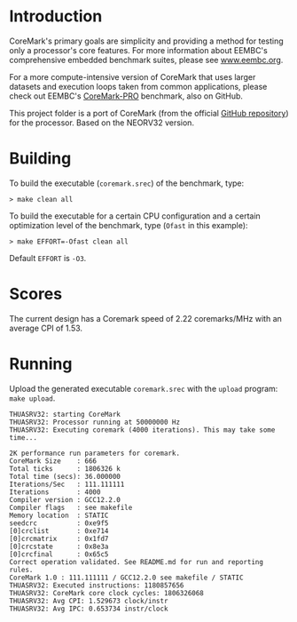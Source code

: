 
# Introduction

CoreMark's primary goals are simplicity and providing a method for testing only a processor's core features. For more information about EEMBC's comprehensive embedded benchmark suites, please see www.eembc.org.

For a more compute-intensive version of CoreMark that uses larger datasets and execution loops taken from common applications, please check out EEMBC's [CoreMark-PRO](https://www.github.com/eembc/coremark-pro) benchmark, also on GitHub.

This project folder is a port of CoreMark (from the official [GitHub repository](https://github.com/eembc/coremark)) for the processor. Based on the NEORV32 version.

# Building

To build the executable (`coremark.srec`) of the benchmark, type:

`> make clean all`

To build the executable for a certain CPU configuration and a certain optimization level of the benchmark, type (`Ofast` in this example):

`> make EFFORT=-Ofast clean all`

Default `EFFORT` is `-O3`.

# Scores

The current design has a Coremark speed of 2.22 coremarks/MHz with an average CPI of 1.53.

# Running

Upload the generated executable `coremark.srec` with the `upload` program: `make upload`.

```
THUASRV32: starting CoreMark
THUASRV32: Processor running at 50000000 Hz
THUASRV32: Executing coremark (4000 iterations). This may take some time...

2K performance run parameters for coremark.
CoreMark Size    : 666
Total ticks      : 1806326 k
Total time (secs): 36.000000
Iterations/Sec   : 111.111111
Iterations       : 4000
Compiler version : GCC12.2.0
Compiler flags   : see makefile
Memory location  : STATIC
seedcrc          : 0xe9f5
[0]crclist       : 0xe714
[0]crcmatrix     : 0x1fd7
[0]crcstate      : 0x8e3a
[0]crcfinal      : 0x65c5
Correct operation validated. See README.md for run and reporting rules.
CoreMark 1.0 : 111.111111 / GCC12.2.0 see makefile / STATIC
THUASRV32: Executed instructions: 1180857656
THUASRV32: CoreMark core clock cycles: 1806326068
THUASRV32: Avg CPI: 1.529673 clock/instr
THUASRV32: Avg IPC: 0.653734 instr/clock
```

